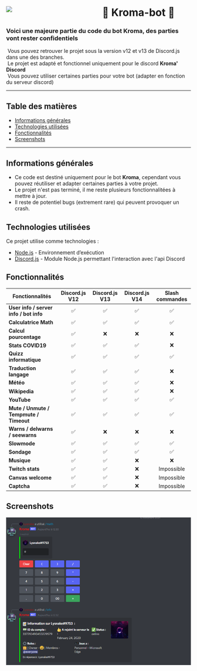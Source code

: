 # 🤖 Kroma-bot 🤖 [<img align="left" src="https://cdn.discordapp.com/avatars/500959710883872798/12d5da288ac949817abc8c5a49784079.png?size=256" width="262px"/>](https://code.visualstudio.com/)

### Voici une majeure partie du code du bot Kroma, des parties vont rester confidentiels
&nbsp;Vous pouvez retrouver le projet sous la version v12 et v13 de Discord.js dans une des branches.  
&nbsp;Le projet est adapté et fonctionnel uniquement pour le discord **Kroma' Discord**  
&nbsp;Vous pouvez utiliser certaines parties pour votre bot (adapter en fonction du serveur discord)

---

## Table des matières
* [Informations générales](#informations-générales)
* [Technologies utilisées](#technologies-utilisées)
* [Fonctionnalités](#fonctionnalités)
* [Screenshots](#screenshots)

---

## Informations générales
- Ce code est destiné uniquement pour le bot **Kroma**, cependant vous pouvez réutiliser et adapter certaines parties à votre projet.
- Le projet n'est pas terminé, il me reste plusieurs fonctionnalitées à mettre à jour.
- Il reste de potentiel bugs (extrement rare) qui peuvent provoquer un crash.

## Technologies utilisées
Ce projet utilise comme technologies :
- [Node.js](https://nodejs.org/fr/) - Environnement d’exécution
- [Discord.js](https://discord.js.org/#/) - Module Node.js permettant l'interaction avec l'api Discord

## Fonctionnalités
| Fonctionnalités        | Discord.js V12     | Discord.js V13 | Discord.js V14 | Slash commandes |
| - |:-:|:-:|:-:|:-:|
| **User info / server info / bot info**  	| :white_check_mark:	| :white_check_mark:	| :white_check_mark:	| :white_check_mark:	|
| **Calculatrice Math**  	| :white_check_mark:	| :white_check_mark: 	| :white_check_mark:	| :white_check_mark:	|
| **Calcul pourcentage**  	| :white_check_mark: 	| :x: | :x:	| :x: |
| **Stats COVID19** 	| :white_check_mark: | :white_check_mark: | :white_check_mark:	| :x:	|
| **Quizz informatique**  	| :white_check_mark: 	|  :white_check_mark: 	| :white_check_mark:	| :white_check_mark:	|
| **Traduction langage** 	| :white_check_mark:	| :white_check_mark: 	| :white_check_mark:	| :x:	|
| **Météo**  	| :white_check_mark:	| :white_check_mark: 	| :white_check_mark:	| :x:	|
| **Wikipedia**  	| :white_check_mark: 	| :white_check_mark: 	| :white_check_mark:	| :x:	|
| **YouTube** 	| :white_check_mark: 	| :white_check_mark:	| :white_check_mark:	| :white_check_mark:	|
| **Mute / Unmute / Tempmute / Timeout** 	| :white_check_mark: |  :white_check_mark:	| :white_check_mark: | :white_check_mark:	|
| **Warns / delwarns / seewarns**	| :white_check_mark: 	| :x:	| :x:	| :x:	|
| **Slowmode**	| :white_check_mark: 	| :white_check_mark:	| :white_check_mark:	| :white_check_mark:	|
| **Sondage**	| :white_check_mark: 	| :white_check_mark:	| :white_check_mark:	| :white_check_mark:	|
| **Musique** 	| :white_check_mark: 	| :white_check_mark: | :x: | :x: |
| **Twitch stats**	| :white_check_mark:	| :white_check_mark: | :x:	| Impossible |
| **Canvas welcome**	| :white_check_mark:	| :white_check_mark:	| :x:	| Impossible |
| **Captcha** 	| :white_check_mark:| :white_check_mark: | :x: | Impossible |

## Screenshots

![Exemple1](./images/exemple1.png)
